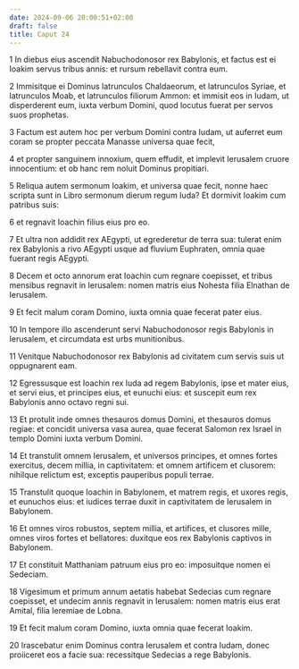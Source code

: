 ```yaml
---
date: 2024-09-06 20:00:51+02:00
draft: false
title: Caput 24
---
```





1 In diebus eius ascendit Nabuchodonosor rex Babylonis, et factus est ei Ioakim servus tribus annis: et rursum rebellavit contra eum.

2 Immisitque ei Dominus latrunculos Chaldaeorum, et latrunculos Syriae, et latrunculos Moab, et latrunculos filiorum Ammon: et immisit eos in Iudam, ut disperderent eum, iuxta verbum Domini, quod locutus fuerat per servos suos prophetas.

3 Factum est autem hoc per verbum Domini contra Iudam, ut auferret eum coram se propter peccata Manasse universa quae fecit,

4 et propter sanguinem innoxium, quem effudit, et implevit Ierusalem cruore innocentium: et ob hanc rem noluit Dominus propitiari.

5 Reliqua autem sermonum Ioakim, et universa quae fecit, nonne haec scripta sunt in Libro sermonum dierum regum Iuda? Et dormivit Ioakim cum patribus suis:

6 et regnavit Ioachin filius eius pro eo.

7 Et ultra non addidit rex AEgypti, ut egrederetur de terra sua: tulerat enim rex Babylonis a rivo AEgypti usque ad fluvium Euphraten, omnia quae fuerant regis AEgypti.

8 Decem et octo annorum erat Ioachin cum regnare coepisset, et tribus mensibus regnavit in Ierusalem: nomen matris eius Nohesta filia Elnathan de Ierusalem.

9 Et fecit malum coram Domino, iuxta omnia quae fecerat pater eius.

10 In tempore illo ascenderunt servi Nabuchodonosor regis Babylonis in Ierusalem, et circumdata est urbs munitionibus.

11 Venitque Nabuchodonosor rex Babylonis ad civitatem cum servis suis ut oppugnarent eam.

12 Egressusque est Ioachin rex Iuda ad regem Babylonis, ipse et mater eius, et servi eius, et principes eius, et eunuchi eius: et suscepit eum rex Babylonis anno octavo regni sui.

13 Et protulit inde omnes thesauros domus Domini, et thesauros domus regiae: et concidit universa vasa aurea, quae fecerat Salomon rex Israel in templo Domini iuxta verbum Domini.

14 Et transtulit omnem Ierusalem, et universos principes, et omnes fortes exercitus, decem millia, in captivitatem: et omnem artificem et clusorem: nihilque relictum est, exceptis pauperibus populi terrae.

15 Transtulit quoque Ioachin in Babylonem, et matrem regis, et uxores regis, et eunuchos eius: et iudices terrae duxit in captivitatem de Ierusalem in Babylonem.

16 Et omnes viros robustos, septem millia, et artifices, et clusores mille, omnes viros fortes et bellatores: duxitque eos rex Babylonis captivos in Babylonem.

17 Et constituit Matthaniam patruum eius pro eo: imposuitque nomen ei Sedeciam.

18 Vigesimum et primum annum aetatis habebat Sedecias cum regnare coepisset, et undecim annis regnavit in Ierusalem: nomen matris eius erat Amital, filia Ieremiae de Lobna.

19 Et fecit malum coram Domino, iuxta omnia quae fecerat Ioakim.

20 Irascebatur enim Dominus contra Ierusalem et contra Iudam, donec proiiceret eos a facie sua: recessitque Sedecias a rege Babylonis.

